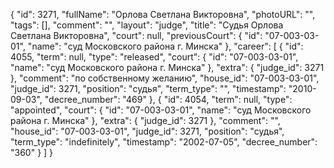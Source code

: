 {
    "id": 3271,
    "fullName": "Орлова Светлана Викторовна",
    "photoURL": "",
    "tags": [],
    "comment": "",
    "layout": "judge",
    "title": "Судья Орлова Светлана Викторовна",
    "court": null,
    "previousCourt": {
        "id": "07-003-03-01",
        "name": "суд Московского района г. Минска"
    },
    "career": [
        {
            "id": 4055,
            "term": null,
            "type": "released",
            "court": {
                "id": "07-003-03-01",
                "name": "суд Московского района г. Минска"
            },
            "extra": {
                "judge_id": 3271
            },
            "comment": "по собственному желанию",
            "house_id": "07-003-03-01",
            "judge_id": 3271,
            "position": "судья",
            "term_type": "",
            "timestamp": "2010-09-03",
            "decree_number": "469"
        },
        {
            "id": 4054,
            "term": null,
            "type": "appointed",
            "court": {
                "id": "07-003-03-01",
                "name": "суд Московского района г. Минска"
            },
            "extra": {
                "judge_id": 3271
            },
            "comment": "",
            "house_id": "07-003-03-01",
            "judge_id": 3271,
            "position": "судья",
            "term_type": "indefinitely",
            "timestamp": "2002-07-05",
            "decree_number": "360"
        }
    ]
}